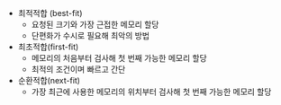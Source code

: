 - 최적적합 (best-fit)
	- 요청된 크기와 가장 근접한 메모리 할당
	- 단편화가 수시로 필요해 최악의 방법
- 최초적합(first-fit)
	- 메모리의 처음부터 검사해 첫 번째 가능한 메모리 할당
	- 최적의 조건이며 빠르고 간단
- 순환적합(next-fit)
	- 가장 최근에 사용한 메모리의 위치부터 검사해 첫 번째 가능한 메모리 할당